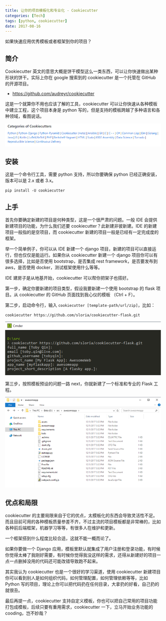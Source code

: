 ```yaml
---
title: 让你的项目模板化和专业化 - Cookiecutter
categories: [Tech]
tags: [python, cookiecutter]
date: 2017-08-16
---
```


如果快速应用优秀模板或者框架到你的项目？

<!-- more -->

## 简介

Cookiecutter 英文的意思大概是饼干模型这么一类东西，可以让你快速做出某种形状的饼干。实际上你在 google 搜索到的 cookiecutter 是一个托管在 GitHub 的开源项目。

- https://github.com/audreyr/cookiecutter

这是一个就算你不用也应该了解的工具，cookiecutter 可以让你快速从各种模板中建立工程，这个项目本身是 python 写的，但是支持的模板跨越了多种语言和各种领域，看图说话。

![cookiecutter-categories](https://raw.githubusercontent.com/tobyqin/img/master/cookiecutter-categories.png)

## 安装

这是一个命令行工具，需要 python 支持，所以你要确保 python 已经正确安装，版本可以是 2.x 或者 3.x。

```
pip install -U cookiecutter
```

## 上手

首先你要确定新建的项目是何种类型，这是一个很严肃的问题。一般 IDE 会提供新建项目的功能，为什么我们还要 cookiecutter？此新建非彼新建。IDE 的新建项目一般指的是空项目，而 cookiecutter 新建的项目一般是已经有一定完成度的框架。

举一个简单例子，你可以从 IDE 新建一个 django 项目，新建的项目可以直接运行，但也仅仅是能运行。如果你从 cookiecutter 新建一个 django 项目你可以有很多选择，比如是否使用 bootstrap，是否集成 rest framework，是否要发布到 aws，是否使用 docker，测试框架使用什么等等。

IDE 建房子是从地基开始，cookiecutter 可以帮你把架子也搭好。

第一步，确定你要新建的项目类型，假设我要新建一个使用 bootstrap 的 flask 项目。从 cookiecutter 的 GitHub 页面找到我心仪的模板 （Ctrl + F）。

第二步，启动命令行，输入 `cookiecutter [template-path/url/zip]`，比如：

```
cookiecutter https://github.com/sloria/cookiecutter-flask.git
```

![cookiecutter-flask](https://raw.githubusercontent.com/tobyqin/img/master/cookiecutter-questions.png)

第三步，按照模板预设的问题一路 next，你就新建了一个标准和专业的 Flask 工程。

![cookiecutter-flask](https://raw.githubusercontent.com/tobyqin/img/master/cookiecutter-flask.png)

## 优点和局限

cookiecutter 的主要局限来自于它的优点，太模板化的东西会导致灵活性不足。而且目前可用的各种模板质量参差不齐，不过主流的项目模板都是非常棒的，比如各种前后端框架，机器学习等等，有很多人在维护和更新。

一个框架搭到什么程度比较合适，这就不能一概而论了。

如果你要做一个 Django 应用，模板里默认就集成了用户注册和登录功能，有时候你觉得太棒了我刚好需要，有时候你觉得我没这样的需求，还得从新建好的项目一点一点删掉没用的代码还可能改错导致跑不起来。

其实我认为 cookiecutter 也是一个很好的学习渠道，使用 cookiecutter 新建项目你可以看到别人是如何组织代码，如何管理配置，如何管理依赖等等，比如 Python 写的项目，理论上你可以把代码扔在任何目录，大拿扔的好看，自己扔的就很丑。

最后再提一点，cookiecutter 支持自定义模板，你也可以把自己常用的项目功能打包成模板，后续只要有重用需求，cookiecutter 一下，立马开始业务功能的 cooding，岂不妙哉？
